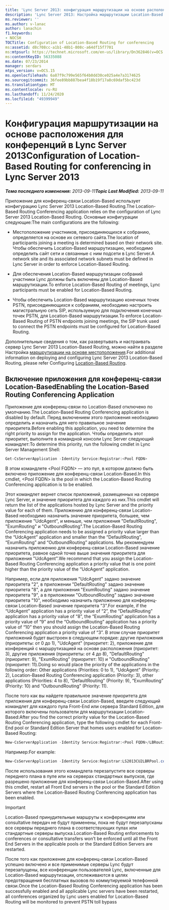 ```yaml
---
title: 'Lync Server 2013: конфигурация маршрутизации на основе расположения для конференций'
description: 'Lync Server 2013: Настройка маршрутизации Location-Based для конференц-связи.'
ms.reviewer: ''
ms.author: v-lanac
author: lanachin
f1.keywords:
- NOCSH
TOCTitle: Configuration of Location-Based Routing for conferencing
ms:assetid: d8c708cc-a1b1-48b1-808c-a64df15f7701
ms:mtpsurl: https://technet.microsoft.com/en-us/library/Dn362846(v=OCS.15)
ms:contentKeyID: 56335088
ms.date: 07/23/2014
manager: serdars
mtps_version: v=OCS.15
ms.openlocfilehash: 6a87f9c799e565f64b0dd30ce025a4e7a3174625
ms.sourcegitcommit: 36fee89bb887bea4f18b19f17a8c69daf5bc423d
ms.translationtype: MT
ms.contentlocale: ru-RU
ms.lasthandoff: 11/24/2020
ms.locfileid: "49399949"
---
```

# <a name="configuration-of-location-based-routing-for-conferencing-in-lync-server-2013"></a><span data-ttu-id="e313d-103">Конфигурация маршрутизации на основе расположения для конференций в Lync Server 2013</span><span class="sxs-lookup"><span data-stu-id="e313d-103">Configuration of Location-Based Routing for conferencing in Lync Server 2013</span></span>

<div data-xmlns="http://www.w3.org/1999/xhtml">

<div class="topic" data-xmlns="http://www.w3.org/1999/xhtml" data-msxsl="urn:schemas-microsoft-com:xslt" data-cs="https://msdn.microsoft.com/">

<div data-asp="https://msdn2.microsoft.com/asp">



</div>

<div id="mainSection">

<div id="mainBody"><span data-ttu-id="e313d-104">

<span> </span></span><span class="sxs-lookup"><span data-stu-id="e313d-104">

<span> </span></span></span>

<span data-ttu-id="e313d-105">_**Тема последнего изменения:** 2013-09-11_</span><span class="sxs-lookup"><span data-stu-id="e313d-105">_**Topic Last Modified:** 2013-09-11_</span></span>

<span data-ttu-id="e313d-106">Приложение для конференц-связи Location-Based использует конфигурацию Lync Server 2013 Location-Based Routing.</span><span class="sxs-lookup"><span data-stu-id="e313d-106">The Location-Based Routing Conferencing application relies on the configuration of Lync Server 2013 Location-Based Routing.</span></span> <span data-ttu-id="e313d-107">Основные конфигурации следующие:</span><span class="sxs-lookup"><span data-stu-id="e313d-107">The main configurations are the following:</span></span>

  - <span data-ttu-id="e313d-108">Местоположение участников, присоединяющихся к собранию, определяется на основе их сетевого сайта.</span><span class="sxs-lookup"><span data-stu-id="e313d-108">The location of participants joining a meeting is determined based on their network site.</span></span> <span data-ttu-id="e313d-109">Чтобы обеспечить Location-Based маршрутизацию, необходимо определить сайт сети и связанные с ним подсети в Lync Server.</span><span class="sxs-lookup"><span data-stu-id="e313d-109">A network site and its associated network subnets must be defined in Lync Server in order to enforce Location-Based Routing.</span></span>

  - <span data-ttu-id="e313d-110">Для обеспечения Location-Based маршрутизации собраний участники Lync должны быть включены для Location-Based маршрутизации.</span><span class="sxs-lookup"><span data-stu-id="e313d-110">To enforce Location-Based Routing of meetings, Lync participants must be enabled for Location-Based Routing.</span></span>

  - <span data-ttu-id="e313d-111">Чтобы обеспечить Location-Based маршрутизацию конечных точек PSTN, присоединяющихся к собраниям, необходимо настроить магистральную сеть SIP, используемую для подключения конечных точек PSTN, для Location-Based маршрутизации.</span><span class="sxs-lookup"><span data-stu-id="e313d-111">To enforce Location-Based Routing of PSTN endpoints joining meetings, the SIP trunk used to connect the PSTN endpoints must be configured for Location-Based Routing.</span></span>

<span data-ttu-id="e313d-112">Дополнительные сведения о том, как развертывать и настраивать сервер Lync Server 2013 Location-Based Routing, можно найти в разделе Настройка [маршрутизации на основе местоположения](lync-server-2013-configuring-location-based-routing.md).</span><span class="sxs-lookup"><span data-stu-id="e313d-112">For additional information on deploying and configuring Lync Server 2013 Location-Based Routing, please refer Configuring [Location-Based Routing](lync-server-2013-configuring-location-based-routing.md).</span></span>

<div>

## <a name="enabling-the-location-based-routing-conferencing-application"></a><span data-ttu-id="e313d-113">Включение приложения для конференц-связи Location-Based</span><span class="sxs-lookup"><span data-stu-id="e313d-113">Enabling the Location-Based Routing Conferencing Application</span></span>

<span data-ttu-id="e313d-114">Приложение для конференц-связи по Location-Based отключено по умолчанию.</span><span class="sxs-lookup"><span data-stu-id="e313d-114">The Location-Based Routing Conferencing application is disabled by default.</span></span> <span data-ttu-id="e313d-115">Перед включением этого приложения необходимо определить и назначить для него правильное значение приоритета.</span><span class="sxs-lookup"><span data-stu-id="e313d-115">Before enabling this application, you need to determine the right priority to assign for the application.</span></span> <span data-ttu-id="e313d-116">Чтобы определить этот приоритет, выполните в командной консоли Lync Server следующий командлет:</span><span class="sxs-lookup"><span data-stu-id="e313d-116">To determine this priority, run the following cmdlet in Lync Server Management Shell:</span></span>

```powershell
Get-CsServerApplication -Identity Service:Registrar:<Pool FQDN>
```

<span data-ttu-id="e313d-117">В этом командлете \<Pool FQDN\> — это пул, в котором должно быть включено приложение для конференц-связи Location-Based.</span><span class="sxs-lookup"><span data-stu-id="e313d-117">In this cmdlet, \<Pool FQDN\> is the pool in which the Location-Based Routing Conferencing application is to be enabled.</span></span>

<span data-ttu-id="e313d-118">Этот командлет вернет список приложений, размещенных на сервере Lync Server, и значение приоритета для каждого из них.</span><span class="sxs-lookup"><span data-stu-id="e313d-118">This cmdlet will return the list of the applications hosted by Lync Server and the priority value for each of them.</span></span> <span data-ttu-id="e313d-119">Приложению для конференц-связи Location-Based необходимо назначить значение приоритета, большее, чем приложение "UdcAgent", и меньше, чем приложения "DefaultRouting", "ExumRouting" и "OutboundRouting".</span><span class="sxs-lookup"><span data-stu-id="e313d-119">The Location-Based Routing Conferencing application needs to be assigned a priority value larger than the “UdcAgent” application and smaller than the “DefaultRouting”, “ExumRouting” and “OutboundRouting” applications.</span></span> <span data-ttu-id="e313d-120">Мы рекомендуем назначить приложению для конференц-связи Location-Based значение приоритета, равное одной точке выше значения приоритета для приложения "UdcAgent".</span><span class="sxs-lookup"><span data-stu-id="e313d-120">We recommend that you assign the Location-Based Routing Conferencing application a priority value that is one point higher than the priority value of the “UdcAgent” application.</span></span>

<span data-ttu-id="e313d-121">Например, если для приложения "UdcAgent" задано значение приоритета "2", в приложении "DefaultRouting" задано значение приоритета "8", а для приложения "ExumRouting" задано значение приоритета "9", а в приложении "OutboundRouting" задано значение приоритета "10", необходимо назначить приложению для конференц-связи Location-Based значение приоритета "3".</span><span class="sxs-lookup"><span data-stu-id="e313d-121">For example, if the “UdcAgent” application has a priority value of “2”, the “DefaultRouting” application has a priority value of “8”, the “ExumRouting” application has a priority value of “9” and the “OutboundRouting” application has a priority value of “10” then you should assign the Location-Based Routing Conferencing application a priority value of “3”.</span></span> <span data-ttu-id="e313d-122">В этом случае приоритет приложений будет выстроен в следующем порядке: другие приложения (приоритеты: от 0 до 1), "UdcAgent" (приоритет: 2), приложение для конференций с маршрутизацией на основе расположения (приоритет: 3), другие приложения (приоритеты: от 4 до 8), "DefaultRouting" (приоритет: 9), "ExumRouting" (приоритет: 10) и "OutboundRouting" (приоритет: 11).</span><span class="sxs-lookup"><span data-stu-id="e313d-122">Doing so would place the priority of the applications in the following order: Other applications (Priorities: 0 to 1), “UdcAgent” (Priority: 2), Location-Based Routing Conferencing application (Priority: 3), other applications (Priorities: 4 to 8), “DefaultRouting” (Priority: 9), “ExumRouting” (Priority: 10) and “OutboundRouting” (Priority: 11).</span></span>

<span data-ttu-id="e313d-123">После того как вы найдете правильное значение приоритета для приложения для конференц-связи Location-Based, введите следующий командлет для каждого пула Front-End или сервера Standard Edition, для которого включены пользователи для маршрутизации Location-Based:</span><span class="sxs-lookup"><span data-stu-id="e313d-123">After you find the correct priority value for the Location-Based Routing Conferencing application, type the following cmdlet for each Front-End pool or Standard Edition Server that homes users enabled for Location-Based Routing:</span></span>

```powershell
New-CsServerApplication -Identity Service:Registrar:<Pool FQDN>/LBRouting -Priority <Application Priority> -Enabled $true -Critical $true -Uri http://www.microsoft.com/LCS/LBRouting
```

<span data-ttu-id="e313d-124">Например:</span><span class="sxs-lookup"><span data-stu-id="e313d-124">For example:</span></span>

```powershell
New-CsServerApplication -Identity Service:Registrar:LS2013CU2LBRPool.contoso.com/LBRouting -Priority 3 -Enabled $true -Critical $true -Uri http://www.microsoft.com/LCS/LBRouting
```

<span data-ttu-id="e313d-125">После использования этого командлета перезапустите все серверы переднего плана в пуле или на серверах стандартных выпусков, где разрешено приложение для конференц-связи Location-Based.</span><span class="sxs-lookup"><span data-stu-id="e313d-125">After using this cmdlet, restart all Front End servers in the pool or the Standard Edition Servers where the Location-Based Routing Conferencing application has been enabled.</span></span>

<div>


> [!IMPORTANT]  
> <span data-ttu-id="e313d-126">Location-Based принудительные маршруты к конференциям или consultative передач не будут применены, пока не будут перезапусканы все серверы переднего плана в соответствующих пулах или стандартные серверы выпуска.</span><span class="sxs-lookup"><span data-stu-id="e313d-126">Location-Based Routing enforcements to conferences or consultative transfers won’t be enforced until all the Front End Servers in the applicable pools or the Standard Edition Servers are restarted.</span></span>



</div>

<span data-ttu-id="e313d-127">После того как приложение для конференц-связи Location-Based успешно включено и все применимые серверы Lync будут перезапущены, все конференции пользователей Lync, включенные для Location-Based маршрутизации, отслеживаются в целях предотвращения бесплатных вызовов по коммутируемой телефонной связи.</span><span class="sxs-lookup"><span data-stu-id="e313d-127">Once the Location-Based Routing Conferencing application has been successfully enabled and all applicable Lync servers have been restarted, all conferences organized by Lync users enabled for Location-Based Routing will be monitored to prevent PSTN toll bypass</span></span>

<span data-ttu-id="e313d-128"></div>

</div>

<span> </span>

</div>

</div>

</span><span class="sxs-lookup"><span data-stu-id="e313d-128"></div>

</div>

<span> </span>

</div>

</div>

</span></span></div>

